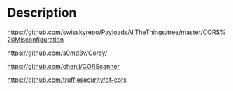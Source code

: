 # Description

https://github.com/swisskyrepo/PayloadsAllTheThings/tree/master/CORS%20Misconfiguration

https://github.com/s0md3v/Corsy/

https://github.com/chenjj/CORScanner

https://github.com/trufflesecurity/of-cors